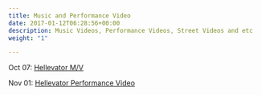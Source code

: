 ```yaml
---
title: Music and Performance Video
date: 2017-01-12T06:28:56+00:00
description: Music Videos, Performance Videos, Street Videos and etc
weight: "1"

---
```

Oct 07:	[Hellevator M/V](https://youtu.be/AdfIfFGCqgo)

Nov 01:	[Hellevator Performance Video](https://www.vlive.tv/video/46525)
